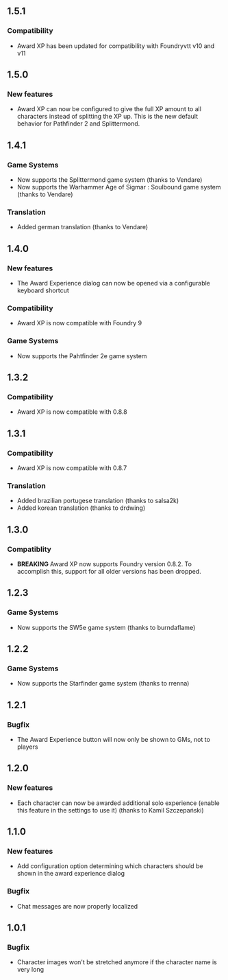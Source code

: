 ## 1.5.1
### Compatibility
- Award XP has been updated for compatibility with Foundryvtt v10 and v11


## 1.5.0
### New features
- Award XP can now be configured to give the full XP amount to all characters instead of splitting the XP up. This is the new default behavior for Pathfinder 2 and Splittermond.

## 1.4.1
### Game Systems
- Now supports the Splittermond game system (thanks to Vendare)
- Now supports the Warhammer Age of Sigmar : Soulbound game system (thanks to Vendare)

### Translation
- Added german translation (thanks to Vendare)


## 1.4.0
### New features
- The Award Experience dialog can now be opened via a configurable keyboard shortcut

### Compatibility
- Award XP is now compatible with Foundry 9

### Game Systems
- Now supports the Pahtfinder 2e game system


## 1.3.2
### Compatibility
- Award XP is now compatible with 0.8.8


## 1.3.1
### Compatibility
- Award XP is now compatible with 0.8.7

### Translation
- Added brazilian portugese translation (thanks to salsa2k)
- Added korean translation (thanks to drdwing)


## 1.3.0
### Compatiblity
- **BREAKING** Award XP now supports Foundry version 0.8.2. To accomplish this, support for all older versions has been dropped.

## 1.2.3
### Game Systems
- Now supports the SW5e game system (thanks to burndaflame)

## 1.2.2
### Game Systems
- Now supports the Starfinder game system (thanks to rrenna)

## 1.2.1
### Bugfix
- The Award Experience button will now only be shown to GMs, not to players

## 1.2.0
### New features
- Each character can now be awarded additional solo experience (enable this feature in the settings to use it) (thanks to Kamil Szczepański)

## 1.1.0
### New features
- Add configuration option determining which characters should be shown in the award experience dialog

### Bugfix
- Chat messages are now properly localized

## 1.0.1
### Bugfix
- Character images won't be stretched anymore if the character name is very long
